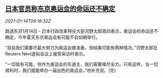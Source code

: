 <!--1610616194000-->
[日本官员称东京奥运会的命运还不确定](https://cn.reuters.com/article/japan-2020-olympic-games-0114-idCNKBS29J11F)
------

<div><i>2021-01-14T09:18:32Z</i></div><p>路透东京1月14日 - 日本行政改革特任大臣河野太郎周四表示，奥运会的命运还不确定，今年夏天东京奥运会有可能不会如期举行。</p><p>“目前我们需要尽最大努力为奥运会做准备，但结果可能有两种情况，”河野太郎在Reuters Next虚拟会议上接受采访时表示。</p><p>“一切皆有可能，但作为奥运会的东道主，我们需要竭尽全力。只有这样，当一切顺利时，我们就能举办一届出色的奥运会，”他补充说。(完)</p>
